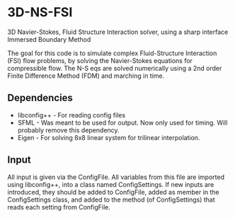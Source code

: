 # 3D-NS-FSI
3D Navier-Stokes, Fluid Structure Interaction solver, using a sharp interface Immersed Boundary Method

The goal for this code is to simulate complex Fluid-Structure Interaction (FSI) flow problems, by solving the Navier-Stokes equations for compressible flow.
The N-S eqs are solved numerically using a 2nd order Finite Difference Method (FDM) and marching in time. 

## Dependencies
- libconfig++	- For reading config files
- SFML		    - Was meant to be used for output. Now only used for timing. Will probably remove this dependency.
- Eigen		    - For solving 8x8 linear system for trilinear interpolation.

## Input
All input is given via the ConfigFile. All variables from this file are imported using libconfig++, into a class named ConfigSettings. 
If new inputs are introduced, they should be added to ConfigFile, added as member in the ConfigSettings class, and added to the method (of ConfigSettings) that reads each setting from ConfigFile.

